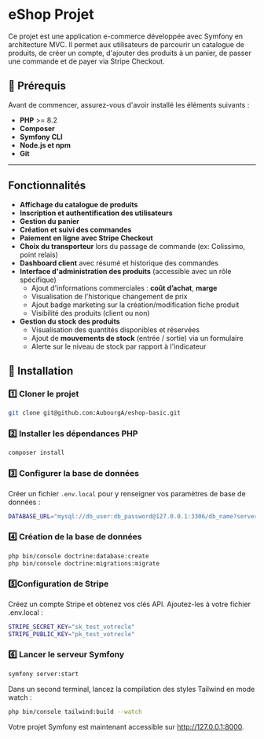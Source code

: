 # eShop Projet

Ce projet est une application e-commerce développée avec Symfony en architecture MVC. Il permet aux utilisateurs de parcourir un catalogue de produits, de créer un compte, d'ajouter des produits à un panier, de passer une commande et de payer via Stripe Checkout.

## 📌 Prérequis
Avant de commencer, assurez-vous d'avoir installé les éléments suivants :

- **PHP** >= 8.2  
- **Composer**  
- **Symfony CLI**  
- **Node.js et npm**  
- **Git**  

---

## Fonctionnalités

- **Affichage du catalogue de produits**
- **Inscription et authentification des utilisateurs**
- **Gestion du panier**
- **Création et suivi des commandes**
- **Paiement en ligne avec Stripe Checkout**
- **Choix du transporteur** lors du passage de commande (ex: Colissimo, point relais)
- **Dashboard client** avec résumé et historique des commandes
- **Interface d'administration des produits** (accessible avec un rôle spécifique)
  - Ajout d'informations commerciales : **coût d’achat**, **marge**
  - Visualisation de l'historique changement de prix
  - Ajout badge marketing sur la création/modification fiche produit
  - Visibilité des produits (client ou non)
- **Gestion du stock des produits**
  - Visualisation des quantités disponibles et réservées
  - Ajout de **mouvements de stock** (entrée / sortie) via un formulaire
  - Alerte sur le niveau de stock par rapport à l'indicateur
  

## 🚀 Installation

### 1️⃣ Cloner le projet
```sh
git clone git@github.com:AubourgA/eshop-basic.git
```

### 2️⃣ Installer les dépendances PHP
```sh
composer install
```

### 3️⃣ Configurer la base de données
Créer un fichier `.env.local` pour y renseigner vos paramètres de base de données :

```sh
DATABASE_URL="mysql://db_user:db_password@127.0.0.1:3306/db_name?serverVersion=8.0"
```
### 4️⃣ Création de la base de données
```sh
php bin/console doctrine:database:create
php bin/console doctrine:migrations:migrate
```


### 5️⃣Configuration de Stripe
Créez un compte Stripe et obtenez vos clés API. Ajoutez-les à votre fichier .env.local :
```sh
STRIPE_SECRET_KEY="sk_test_votrecle"
STRIPE_PUBLIC_KEY="pk_test_votrecle"
```

### 6️⃣ Lancer le serveur Symfony

```sh
symfony server:start
```

Dans un second terminal, lancez la compilation des styles Tailwind en mode watch :

```sh
php bin/console tailwind:build --watch
```

Votre projet Symfony est maintenant accessible sur http://127.0.0.1:8000.

